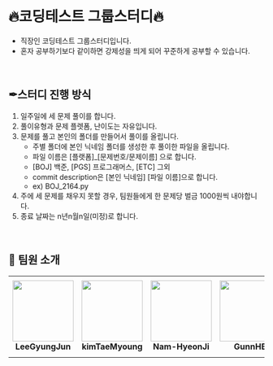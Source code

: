 # 🔥코딩테스트 그룹스터디🔥

- 직장인 코딩테스트 그룹스터디입니다.
- 혼자 공부하기보다 같이하면 강제성을 띄게 되어 꾸준하게 공부할 수 있습니다.
</br>

## ✒스터디 진행 방식
1. 일주일에 세 문제 풀이를 합니다.
2. 풀이유형과 문제 플렛폼, 난이도는 자유입니다.
3. 문제를 풀고 본인의 폴더를 만들어서 풀이를 올립니다.
   - 주별 폴더에 본인 닉네임 폴더를 생성한 후 풀이한 파일을 올립니다.
   - 파일 이름은 [플랫폼]_[문제번호/문제이름] 으로 합니다.
   - [BOJ] 백준, [PGS] 프로그래머스, [ETC] 그외
   - commit description은 [본인 닉네임] [파일 이름]으로 합니다.
   - ex) BOJ_2164.py
4. 주에 세 문제를 채우지 못할 경우, 팀원들에게 한 문제당 벌금 1000원씩 내야합니다.
5. 종료 날짜는 n년n월n일(미정)로 합니다.
</br>

## 👋 팀원 소개

<table>
    <tr height="160px">
        <td align="center" width="150px">
            <a href="https://github.com/LeeGyungJun"><img height="120px" width="120px" src="https://avatars.githubusercontent.com/u/50611236?v=4"/></a>
            <br />
            <strong>LeeGyungJun</strong>
        </td>
       <td align="center" width="150px">
            <a href="https://github.com/kimTaeMyoung"><img height="120px" width="120px" src="https://avatars.githubusercontent.com/u/133958764?v=4"/></a>
            <br />
            <strong>kimTaeMyoung</strong>
        </td>
       <td align="center" width="150px">
            <a href="https://github.com/Nam-HyeonJi"><img height="120px" width="120px" src="https://avatars.githubusercontent.com/u/134209915?v=4"/></a>
            <br />
            <strong>Nam-HyeonJi</strong>
        </td>
       <td align="center" width="150px">
            <a href="https://github.com/GunnHB"><img height="120px" width="120px" src="https://avatars.githubusercontent.com/u/117302300?v=4"/></a>
            <br />
            <strong>GunnHB</strong>
        </td>
    </tr>
</table>
